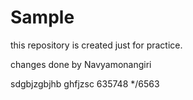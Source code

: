 # Sample
this repository is created just for practice.

changes done by Navyamonangiri

sdgbjzgbjhb ghfjzsc 635748 */6563    
